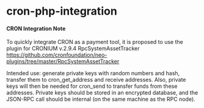 # cron-php-integration



#### CRON Integration Note

To quickly integrate CRON as a payment tool, it is proposed to use the plugin for CRONIUM v.2.9.4 RpcSystemAssetTracker
https://github.com/cronfoundation/neo-plugins/tree/master/RpcSystemAssetTracker

Intended use: generate private keys with random numbers and hash, transfer them to cron_get_address and receive addresses. Also, private keys will then be needed for cron_send to transfer funds from these addresses. Private keys should be stored in an encrypted database, and the JSON-RPC call should be internal (on the same machine as the RPC node). 